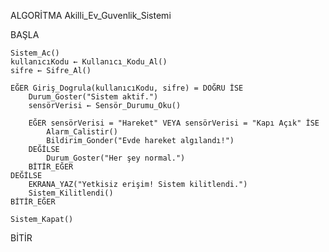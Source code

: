 ALGORİTMA Akilli_Ev_Guvenlik_Sistemi

BAŞLA

    Sistem_Ac()
    kullanıcıKodu ← Kullanıcı_Kodu_Al()
    sifre ← Sifre_Al()

    EĞER Giriş_Dogrula(kullanıcıKodu, sifre) = DOĞRU İSE
        Durum_Goster("Sistem aktif.")
        sensörVerisi ← Sensör_Durumu_Oku()

        EĞER sensörVerisi = "Hareket" VEYA sensörVerisi = "Kapı Açık" İSE
            Alarm_Calistir()
            Bildirim_Gonder("Evde hareket algılandı!")
        DEĞİLSE
            Durum_Goster("Her şey normal.")
        BİTİR_EĞER
    DEĞİLSE
        EKRANA_YAZ("Yetkisiz erişim! Sistem kilitlendi.")
        Sistem_Kilitlendi()
    BİTİR_EĞER

    Sistem_Kapat()

BİTİR
